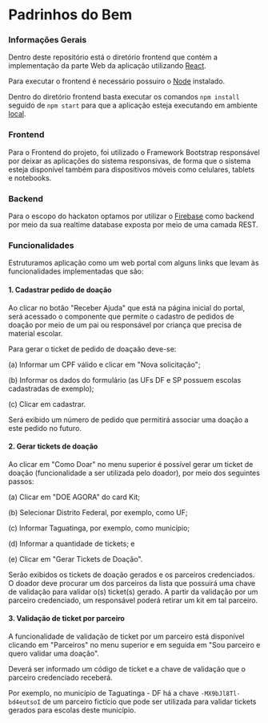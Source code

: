 # Padrinhos do Bem


### Informações Gerais

Dentro deste repositório está o diretório frontend que contém a implementação da parte Web da aplicação utilizando <a href="https://pt-br.reactjs.org/" target="_blank">React</a>.

Para executar o frontend é necessário possuiro o <a target="_blank" href="https://nodejs.org/en/download/">Node</a> instalado.

Dentro do diretório frontend basta executar os comandos `npm install` seguido de `npm start` para que a aplicação esteja executando em ambiente <a target="_blank" href="http://localhost:3000">local</a>.

### Frontend

Para o Frontend do projeto, foi utilizado o Framework Bootstrap responsável por deixar as aplicações do sistema responsivas, de forma que o sistema esteja disponível também para dispositivos móveis como celulares, tablets e notebooks. 

### Backend

Para o escopo do hackaton optamos por utilizar o <a target="_blank" href="https://firebase.google.com/">Firebase</a> como backend por meio da sua realtime database exposta por meio de uma camada REST.

### Funcionalidades

Estruturamos aplicação como um web portal com alguns links que levam às funcionalidades implementadas que são:


#### 1. Cadastrar pedido de doação

Ao clicar no botão "Receber Ajuda" que está na página inicial do portal, será acessado o componente que permite o cadastro de pedidos de doação por meio de um pai ou responsável por criança que precisa de material escolar.

Para gerar o ticket de pedido de doaçaão deve-se:

(a) Informar um CPF válido e clicar em "Nova solicitação";

(b) Informar os dados do formulário (as UFs DF e SP possuem escolas cadastradas de exemplo);

(c) Clicar em cadastrar.

Será exibido um número de pedido que permitirá associar uma doação a este pedido no futuro.


#### 2. Gerar tickets de doação

Ao clicar em "Como Doar" no menu superior é possível gerar um ticket de doação (funcionalidade a ser utilizada pelo doador), por meio dos seguintes passos:

(a) Clicar em "DOE AGORA" do card Kit;

(b) Selecionar Distrito Federal, por exemplo, como UF;

(c) Informar Taguatinga, por exemplo, como município;

(d) Informar a quantidade de tickets; e

(e) Clicar em "Gerar Tickets de Doação".


Serão exibidos os tickets de doação gerados e os parceiros credenciados. O doador deve procurar um dos parceiros da lista que possuirá uma chave de validação para validar o(s) ticket(s) gerado. A partir da validação por um parceiro credenciado, um responsável poderá retirar um kit em tal parceiro.


#### 3. Validação de ticket por parceiro


A funcionalidade de validação de ticket por um parceiro está disponível clicando em "Parceiros" no menu superior e em seguida em "Sou parceiro e quero validar uma doação".


Deverá ser informado um código de ticket e a chave de validação que o parceiro credenciado receberá.

Por exemplo, no município de Taguatinga - DF há a chave `-MX9bJl8Tl-bd4eutsoI` de um parceiro fictício que pode ser utilizada para validar tickets gerados para escolas deste município.

